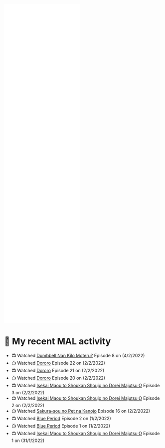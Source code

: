 ![Metrics](https://github.com/noxan-dev/noxan-dev/blob/main/github-metrics.svg)

# 🌸 My recent MAL activity

<!-- MAL_ACTIVITY:start -->

- 📺 Watched [Dumbbell Nan Kilo Moteru?](https://myanimelist.net/anime/39026) Episode 8 on (4/2/2022)
- 📺 Watched [Dororo](https://myanimelist.net/anime/37520) Episode 22 on (2/2/2022)
- 📺 Watched [Dororo](https://myanimelist.net/anime/37520) Episode 21 on (2/2/2022)
- 📺 Watched [Dororo](https://myanimelist.net/anime/37520) Episode 20 on (2/2/2022)
- 📺 Watched [Isekai Maou to Shoukan Shoujo no Dorei Majutsu Ω](https://myanimelist.net/anime/41623) Episode 3 on (2/2/2022)
- 📺 Watched [Isekai Maou to Shoukan Shoujo no Dorei Majutsu Ω](https://myanimelist.net/anime/41623) Episode 2 on (2/2/2022)
- 📺 Watched [Sakura-sou no Pet na Kanojo](https://myanimelist.net/anime/13759) Episode 16 on (2/2/2022)
- 📺 Watched [Blue Period](https://myanimelist.net/anime/46352) Episode 2 on (1/2/2022)
- 📺 Watched [Blue Period](https://myanimelist.net/anime/46352) Episode 1 on (1/2/2022)
- 📺 Watched [Isekai Maou to Shoukan Shoujo no Dorei Majutsu Ω](https://myanimelist.net/anime/41623) Episode 1 on (31/1/2022)

<!-- MAL_ACTIVITY:end -->
